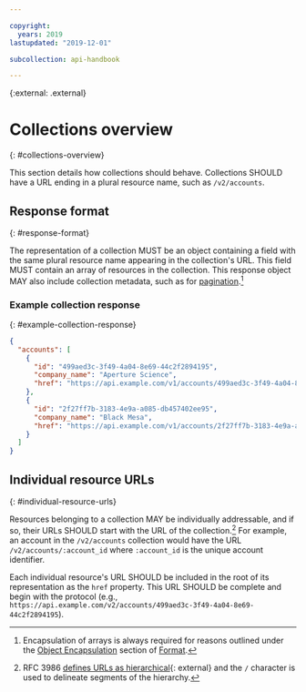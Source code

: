```yaml
---

copyright:
  years: 2019
lastupdated: "2019-12-01"

subcollection: api-handbook

---
```


{:external: .external}

# Collections overview
{: #collections-overview}

This section details how collections should behave. Collections SHOULD have a URL ending in a plural
resource name, such as `/v2/accounts`.

## Response format
{: #response-format}

The representation of a collection MUST be an object containing a field with the same plural
resource name appearing in the collection's URL. This field MUST contain an array of resources in
the collection. This response object MAY also include collection metadata, such as for
[pagination](/docs/api-handbook?topic=api-handbook-pagination).[^collection-response]

### Example collection response
{: #example-collection-response}

```json
{
  "accounts": [
    {
      "id": "499aed3c-3f49-4a04-8e69-44c2f2894195",
      "company_name": "Aperture Science",
      "href": "https://api.example.com/v1/accounts/499aed3c-3f49-4a04-8e69-44c2f2894195"
    },
    {
      "id": "2f27ff7b-3183-4e9a-a085-db457402ee95",
      "company_name": "Black Mesa",
      "href": "https://api.example.com/v1/accounts/2f27ff7b-3183-4e9a-a085-db457402ee95"
    }
  ]
}
```

## Individual resource URLs
{: #individual-resource-urls}

Resources belonging to a collection MAY be individually addressable, and if so, their URLs SHOULD
start with the URL of the collection.[^hierarchical-url]  For example, an account in the
`/v2/accounts` collection would have the URL `/v2/accounts/:account_id` where `:account_id` is the
unique account identifier.

Each individual resource's URL SHOULD be included in the root of its representation as the `href`
property. This URL SHOULD be complete and begin with the protocol (e.g.,
`https://api.example.com/v2/accounts/499aed3c-3f49-4a04-8e69-44c2f2894195`).

[^collection-response]: Encapsulation of arrays is always required for reasons outlined under the
   [Object
   Encapsulation](/docs/api-handbook/collections?topic=api-handbook-format#object-encapsulation)
   section of [Format](/docs/api-handbook/collections?topic=api-handbook-format).

[^hierarchical-url]: RFC 3986 [defines URLs as
   hierarchical](https://datatracker.ietf.org/doc/html/rfc3986#section-1.2.3){: external} and the
   `/` character is used to delineate segments of the hierarchy.

